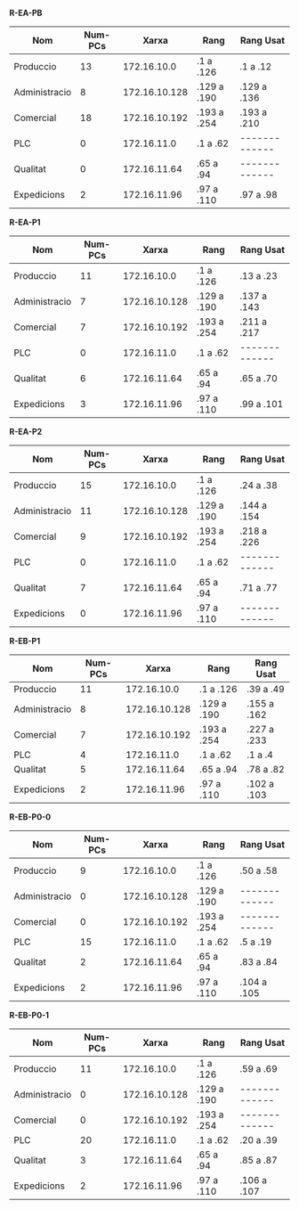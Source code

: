 **R-EA-PB**

|Nom|Num-PCs|Xarxa|Rang|Rang Usat|
|---|---|---|---|---|
|Produccio|	13|	172.16.10.0|		.1 a .126|	.1 a .12|		
|Administracio|	8|	172.16.10.128|		.129 a .190|	.129 a .136|		
|Comercial|	18|	172.16.10.192|		.193 a .254|	.193 a .210|		
|PLC	|	0|	172.16.11.0|		.1 a .62|-------------|		
|Qualitat|  0|	172.16.11.64|	.65 a .94|-------------|		
|Expedicions|	2|	172.16.11.96|		.97 a .110|	.97 a .98|



**R-EA-P1**

|Nom|Num-PCs|Xarxa|Rang|Rang Usat|
|---|---|---|---|---|
|Produccio|	11|	172.16.10.0|		.1 a .126|	.13 a .23|		
|Administracio|	7|	172.16.10.128|		.129 a .190|	.137 a .143|		
|Comercial|	7|	172.16.10.192|		.193 a .254|	.211 a .217|		
|PLC	|	0|	172.16.11.0|		.1 a .62|-------------|		
|Qualitat|	6|	172.16.11.64|	.65 a .94|  .65 a .70|		
|Expedicions|	3|	172.16.11.96|		.97 a .110|	.99 a .101|



**R-EA-P2**

|Nom|Num-PCs|Xarxa|Rang|Rang Usat|
|---|---|---|---|---|
|Produccio|	15|	172.16.10.0|		.1 a .126|	.24 a .38|		
|Administracio|	11|	172.16.10.128|		.129 a .190|	.144 a .154|		
|Comercial|	9|	172.16.10.192|		.193 a .254|	.218 a .226|		
|PLC	|	0|	172.16.11.0|		.1 a .62|-------------|		
|Qualitat|	7|	172.16.11.64|	.65 a .94|  .71 a .77|		
|Expedicions|	0|	172.16.11.96|		.97 a .110|-------------|



**R-EB-P1**

|Nom|Num-PCs|Xarxa|Rang|Rang Usat|
|---|---|---|---|---|
|Produccio|	11|	172.16.10.0|		.1 a .126|	.39 a .49|		
|Administracio|	8|	172.16.10.128|		.129 a .190|	.155 a .162|		
|Comercial|	7|	172.16.10.192|		.193 a .254|	.227 a .233|		
|PLC	|	4|	172.16.11.0|		.1 a .62| .1 a .4|		
|Qualitat|	5|	172.16.11.64|	.65 a .94|  .78 a .82|		
|Expedicions|	2|	172.16.11.96|		.97 a .110| .102 a .103|



**R-EB-P0-0**

|Nom|Num-PCs|Xarxa|Rang|Rang Usat|
|---|---|---|---|---|
|Produccio|	9|	172.16.10.0|		.1 a .126|	.50 a .58|		
|Administracio|	0|	172.16.10.128|		.129 a .190|-------------|		
|Comercial|	0|	172.16.10.192|		.193 a .254|-------------|		
|PLC	|	15|	172.16.11.0|		.1 a .62| .5 a .19|		
|Qualitat|	2|	172.16.11.64|	.65 a .94|  .83 a .84|		
|Expedicions|	2|	172.16.11.96|		.97 a .110| .104 a .105|



**R-EB-P0-1**

|Nom|Num-PCs|Xarxa|Rang|Rang Usat|
|---|---|---|---|---|
|Produccio|	11|	172.16.10.0|		.1 a .126|	.59 a .69|		
|Administracio|	0|	172.16.10.128|		.129 a .190|-------------|		
|Comercial|	0|	172.16.10.192|		.193 a .254|-------------|		
|PLC	|	20|	172.16.11.0|		.1 a .62| .20 a .39|		
|Qualitat|	3|	172.16.11.64|	.65 a .94|  .85 a .87|		
|Expedicions|	2|	172.16.11.96|		.97 a .110| .106 a .107|

